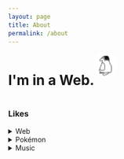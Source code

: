 ```yaml
---
layout: page
title: About
permalink: /about
---
```


<div style="display: flex">
  <h1 style="display: inline-block">I'm in a Web.</h1>
  <img src="./icon-32x32.png" style="height: 3rem; border-radius: 16px"/>
</div>

### Likes
<details>
  <summary>Web</summary>
  PlayStationよりも、サーバーよりもWebブラウザが好き。<br>
  使いやすさの顕現に興味があり、アクセシビリティやパフォーマンスといった分野への興味が特に強め。
</details>

<details>
  <summary>Pokémon</summary>
  HSHG〜BW2時代に廃人化していた。<br>
  今はエンジョイ勢。<br>
</details>

<details>
  <summary>Music</summary>
  ポップスやメタルが好き。<br>
  特にChildren of BodomやDestrageなどの、キャッチーなフレーズが登場する曲が好き。<br>
</details>